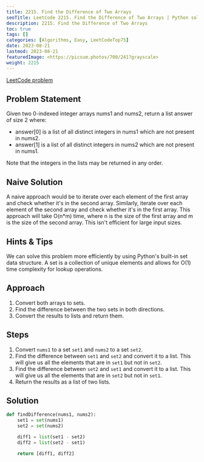 ```yaml
---
title: 2215. Find the Difference of Two Arrays
seoTitle: LeetCode 2215. Find the Difference of Two Arrays | Python solution and explanation
description: 2215. Find the Difference of Two Arrays
toc: true
tags: []
categories: [Algorithms, Easy, LeetCodeTop75]
date: 2023-08-21
lastmod: 2023-08-21
featuredImage: <https://picsum.photos/700/241?grayscale>
weight: 2215
---
```


[LeetCode problem](<https://leetcode.com/problems/find-the-difference-of-two-arrays/>)

## Problem Statement

Given two 0-indexed integer arrays nums1 and nums2, return a list answer of size 2 where:

- answer[0] is a list of all distinct integers in nums1 which are not present in nums2.
- answer[1] is a list of all distinct integers in nums2 which are not present in nums1.

Note that the integers in the lists may be returned in any order.

## Naive Solution

A naive approach would be to iterate over each element of the first array and check whether it's in the second array. Similarly, iterate over each element of the second array and check whether it's in the first array. This approach will take O(n*m) time, where n is the size of the first array and m is the size of the second array. This isn't efficient for large input sizes.

## Hints & Tips

We can solve this problem more efficiently by using Python's built-in set data structure. A set is a collection of unique elements and allows for O(1) time complexity for lookup operations.

## Approach

1. Convert both arrays to sets.
2. Find the difference between the two sets in both directions.
3. Convert the results to lists and return them.

## Steps

1. Convert `nums1` to a set `set1` and `nums2` to a set `set2`.
2. Find the difference between `set1` and `set2` and convert it to a list. This will give us all the elements that are in `set1` but not in `set2`.
3. Find the difference between `set2` and `set1` and convert it to a list. This will give us all the elements that are in `set2` but not in `set1`.
4. Return the results as a list of two lists.

## Solution

```python
def findDifference(nums1, nums2):
    set1 = set(nums1)
    set2 = set(nums2)

    diff1 = list(set1 - set2)
    diff2 = list(set2 - set1)

    return [diff1, diff2]
```

